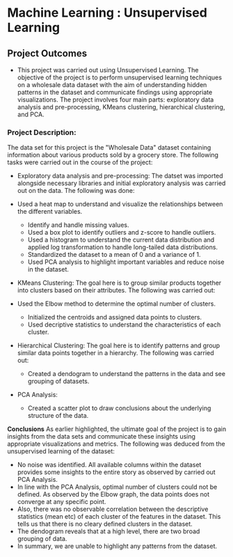 # Machine Learning : Unsupervised Learning

## Project Outcomes
- This project was carried out using Unsupervised Learning. The objective of the project is to perform unsupervised learning techniques on a wholesale data dataset with the aim of understanding hidden patterns in the dataset and communicate findings using appropriate visualizations. The project involves four main parts: exploratory data analysis and pre-processing, KMeans clustering, hierarchical clustering, and PCA.

### Project Description:

The data set for this project is the "Wholesale Data" dataset containing information about various products sold by a grocery store.
The following tasks were carried out in the course of the project:

-	Exploratory data analysis and pre-processing: The datset was imported alongside necessary libraries and initial exploratory analysis was carried out on the data. The following was done:<br>
  - Used a heat map to understand and visualize the relationships between the different variables.<br>
 	- Identify and handle missing values.<br>
 	- Used a box plot to identify outliers and z-score to handle outliers.<br>
 	- Used a histogram to understand the current data distribution and applied log transformation to handle long-tailed data distributions.<br>
 	- Standardized the dataset to a mean of 0 and a variance of 1.<br>
 	- Used PCA analysis to highlight important variables and reduce noise in the dataset.<br>
  
-	KMeans Clustering: The goal here is to group similar products together into clusters based on their attributes. The following was carried out:<br>
  - Used the Elbow method to determine the optimal number of clusters.<br>
 	- Initialized the centroids and assigned data points to clusters.<br>
 	- Used decriptive statistics to understand the characteristics of each cluster.<br>

- Hierarchical Clustering: The goal here is to identify patterns and group similar data points together in a hierarchy. The following was carried out:<br>
  - Created a dendogram to understand the patterns in the data and see grouping of datasets.<br>

- PCA Analysis:<br>
  - Created a scatter plot to draw conclusions about the underlying structure of the data.<br>

**Conclusions**
As earlier highlighted, the ultimate goal of the project is to gain insights from the data sets and communicate these insights using appropriate visualizations and metrics. The following was deduced from the unsupervised learning of the dataset:<br>

- No noise was identified. All available columns within the dataset provides some insights to the entire story as observed by carried out PCA Analysis.<br>
- In line with the PCA Analysis, optimal number of clusters could not be defined. As observed by the Elbow graph, the data points does not converge at any specific point.<br>
- Also, there was no observable correlation between the descriptive statistics (mean etc) of each cluster of the features in the dataset. This tells us that there is no cleary defined clusters in the dataset.<br>
- The dendogram reveals that at a high level, there are two broad grouping of data.<br>
- In summary, we are unable to highlight any patterns from the dataset. <br>
